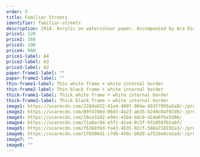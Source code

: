 ```yaml
---
order: 5
title: Familiar Streets
identifier: familiar-streets
description: 2014. Acrylic on watercolour paper. Accompanied by Ara Dinkjian.
price1: 120
price2: 160
price3: 190
price4: 960
price1-label: A4
price2-label: A3
price3-label: A2
paper-frame1-label: ""
paper-frame2-label: ""
thin-frame1-label: Thin white frame + white internal border
thin-frame2-label: Thin black frame + white internal border
thick-frame1-label: Thick white frame + white internal border
thick-frame2-label: Thick black frame + white internal border
image1: https://ucarecdn.com/228da032-41e4-4807-904a-493f7955a2a8/-/preview/-/enhance/59/-/sharp/12/
image2: https://ucarecdn.com/09f4766d-06d3-4a23-a635-b249c0af02d9/-/preview/-/enhance/76/
image3: https://ucarecdn.com/10ce3142-e9dc-41b4-bdc0-d2de6fbe5d96/
image4: https://ucarecdn.com/71a8ac84-e5f1-41a4-8c5f-931058f02a0f/
image5: https://ucarecdn.com/f6160f6d-fa43-4b35-92cf-588a718192a3/-/preview/-/sharp/9/
image6: https://ucarecdn.com/17b506d1-c7d6-450c-b028-a7516e0ce2ad/-/preview/-/sharp/10/
image7: ""
image8: ""
---
```


